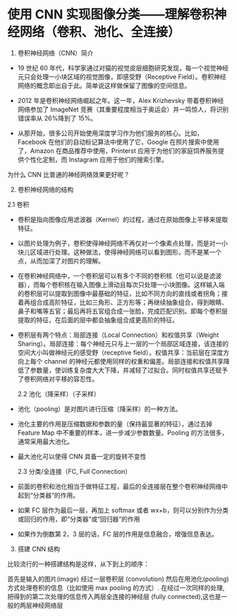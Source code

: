 # 使用 CNN 实现图像分类——理解卷积神经网络（卷积、池化、全连接）

1. 卷积神经网络（CNN）简介

- 19 世纪 60 年代，科学家通过对猫的视觉皮层细胞研究发现，每一个视觉神经元只会处理一小块区域的视觉图像，即感受野（Receptive Field）。卷积神经网络的概念即出自于此。简单说这样做保留了图像的空间信息。

- 2012 年是卷积神经网络崛起之年。这一年，Alex Krizhevsky 带着卷积神经网络参加了 ImageNet 竞赛（其重要程度相当于奥运会）并一鸣惊人，将识别错误率从 26%降到了 15%。

- 从那开始，很多公司开始使用深度学习作为他们服务的核心。比如，Facebook 在他们的自动标记算法中使用了它，Google 在照片搜索中使用了，Amazon 在商品推荐中使用，Printerst 应用于为他们的家庭饲养服务提供个性化定制，而 Instagram 应用于他们的搜索引擎。

为什么 CNN 比普通的神经网络效果更好呢？

2. 卷积神经网络的结构

2.1 卷积

- 卷积是指向图像应用滤波器（Kernel）的过程，通过在原始图像上平移来提取特征。

- 以图片处理为例子，卷积使得神经网络不再仅对一个像素点处理，而是对一小块儿区域进行处理。这种做法，使得神经网络可以看到图形，而不是某一个点，从而加深了对图片的理解。

- 在卷积神经网络中，一个卷积层可以有多个不同的卷积核（也可以说是滤波器），而每个卷积核在输入图像上滑动且每次只处理一小块图像。这样输入端的卷积层可以提取到图像中最基础的特征，比如不同方向的直线或者拐角；接着再组合成高阶特征，比如三角形、正方形等；再继续抽象组合，得到眼睛、鼻子和嘴等五官；最后再将五官组合成一张脸，完成匹配识别。即每个卷积层提取的特征，在后面的层中都会抽象组合成更高阶的特征。

- 卷积层有两个特点：局部连接（Local Connection）和权值共享（Weight Sharing）。局部连接：每个神经元只与上一层的一个局部区域连接，该连接的空间大小叫做神经元的感受野（receptive field）。权值共享：当前层在深度方向上每个 channel 的神经元都使用同样的权重和偏差。局部连接和权值共享降低了参数量，使训练复杂度大大下降，并减轻了过拟合。同时权值共享还赋予了卷积网络对平移的容忍性。

  2.2 池化（降采样）（子采样）

- 池化（pooling）是对图片进行压缩（降采样）的一种方法。

- 池化主要的作用是压缩数据和参数的量（保持最显著的特征），通过去掉 Feature Map 中不重要的样本，进一步减少参数数量。Pooling 的方法很多，通常采用最大池化。

- 最大池化可以使得 CNN 具备一定的旋转不变性

  2.3 分类/全连接（FC, Full Connection）

- 前面的卷积和池化相当于做特征工程，最后的全连接层在整个卷积神经网络中起到“分类器”的作用。

- 如果 FC 层作为最后一层，再加上 softmax 或者 wx+b，则可以分别作为分类或回归的作用，即“分类器”或“回归器”的作用

- 如果作为倒数第 2，3 层的话，FC 层的作用是信息融合，增强信息表达。

3. 搭建 CNN 结构

比较流行的一种搭建结构是这样，从下到上的顺序：

首先是输入的图片(image)
经过一层卷积层 (convolution)
然后在用池化(pooling)方式处理卷积的信息（比如使用 max pooling 的方式）.
在经过一次同样的处理, 把得到的第二次处理的信息传入两层全连接的神经层 (fully connected),这也是一般的两层神经网络层
